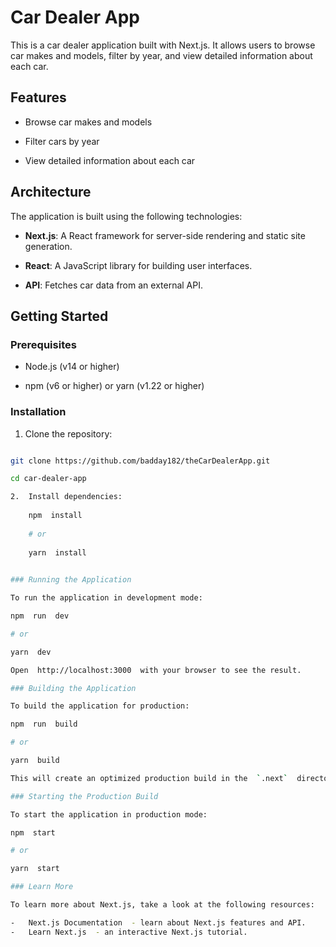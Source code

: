 # Car Dealer App

This is a car dealer application built with Next.js. It allows users to browse car makes and models, filter by year, and view detailed information about each car.

## Features

- Browse car makes and models

- Filter cars by year

- View detailed information about each car

## Architecture

The application is built using the following technologies:

-  **Next.js**: A React framework for server-side rendering and static site generation.

-  **React**: A JavaScript library for building user interfaces.

-  **API**: Fetches car data from an external API.

## Getting Started

### Prerequisites

- Node.js (v14 or higher)

- npm (v6 or higher) or yarn (v1.22 or higher)

### Installation

1. Clone the repository:

```bash

git clone https://github.com/badday182/theCarDealerApp.git

cd car-dealer-app

2.  Install dependencies:
    
    npm  install
    
    # or
    
    yarn  install
    

### Running the Application

To run the application in development mode:

npm  run  dev

# or

yarn  dev

Open  http://localhost:3000  with your browser to see the result.

### Building the Application

To build the application for production:

npm  run  build

# or

yarn  build

This will create an optimized production build in the  `.next`  directory.

### Starting the Production Build

To start the application in production mode:

npm  start

# or

yarn  start

### Learn More

To learn more about Next.js, take a look at the following resources:

-   Next.js Documentation  - learn about Next.js features and API.
-   Learn Next.js  - an interactive Next.js tutorial.

```